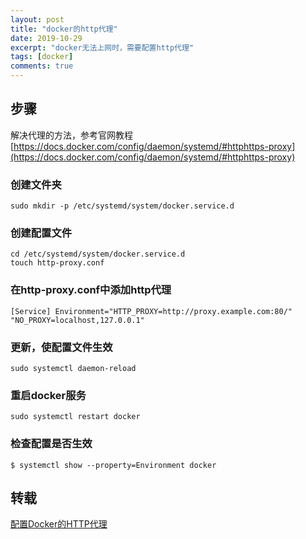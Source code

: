 ```yaml
---
layout: post
title: "docker的http代理"
date: 2019-10-29
excerpt: "docker无法上网时，需要配置http代理"
tags: [docker]
comments: true
---
```


## 步骤
解决代理的方法，参考官网教程   
[https://docs.docker.com/config/daemon/systemd/#httphttps-proxy](https://docs.docker.com/config/daemon/systemd/#httphttps-proxy)

### 创建文件夹
```
sudo mkdir -p /etc/systemd/system/docker.service.d
```
### 创建配置文件
```
cd /etc/systemd/system/docker.service.d
touch http-proxy.conf
```
### 在http-proxy.conf中添加http代理
```
[Service] Environment="HTTP_PROXY=http://proxy.example.com:80/" "NO_PROXY=localhost,127.0.0.1"
```
### 更新，使配置文件生效
```
sudo systemctl daemon-reload
```
### 重启docker服务
```
sudo systemctl restart docker
```
### 检查配置是否生效
```
$ systemctl show --property=Environment docker
```
## 转载
[配置Docker的HTTP代理](https://blog.csdn.net/talang376763947/article/details/79281009)